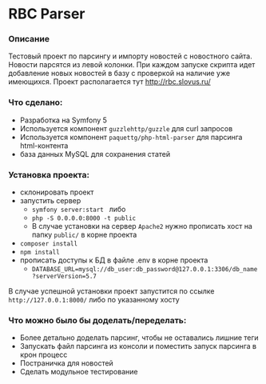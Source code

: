 # RBC Parser

### Описание
 Тестовый проект по парсингу и импорту новостей с новостного сайта. Новости парсятся из левой колонки. При каждом запуске скрипта идет добавление новых новостей в базу с проверкой на наличие уже имеющихся.
 Проект располагается тут <http://rbc.slovus.ru/>
 
### Что сделано:
 - Разработка на Symfony 5
 - Используется компонент ```guzzlehttp/guzzle``` для curl запросов
 - Используется компонент ```paquettg/php-html-parser``` для парсинга html-контента
 - база данных MySQL для сохранения статей

### Установка проекта:
- склонировать проект
- запустить сервер 
  - ```symfony server:start ``` либо
  - ```php -S 0.0.0.0:8000 -t public```
  - В случае установки на сервер ```Apache2``` нужно прописать хост на папку ```public/``` в корне проекта
- ```composer install```
- ```npm install```
- прописать доступы к БД в файле .env в корне проекта
  - ```DATABASE_URL=mysql://db_user:db_password@127.0.0.1:3306/db_name?serverVersion=5.7```

В случае успешной установки проект запустится по ссылке ```http://127.0.0.1:8000/``` либо по указанному хосту

### Что можно было бы доделать/переделать:
 - Более детально доделать парсинг, чтобы не оставались лишние теги
 - Запускать файл парсинга из консоли и поместить запуск парсинга в крон процесс
 - Постраничка для новостей
 - Сделать модульное тестирование
 
